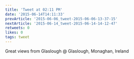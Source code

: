 ```yaml
---
title: 'Tweet at 02:11 PM'
date: '2015-06-14T14:11:33'
prevArticle: '2015-06-06_tweet-2015-06-06-13-37-15'
nextArticle: '2015-06-14_tweet-2015-06-14-14-12-47'
retweets: 0
likes: 0
tags: tweet
---
```

Great views from Glaslough @ Glaslough, Monaghan, Ireland
